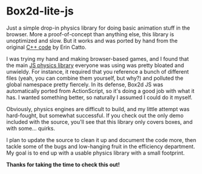 # Box2d-lite-js
Just a simple drop-in physics library for doing basic animation stuff in the browser. More a proof-of-concept than anything else, this library is unoptimized and slow. But it works and was ported by hand from the original [C++ code](http://code.google.com/p/box2d/downloads/detail?name=Box2D_Lite.zip) by Erin Catto.

I was trying my hand and making browser-based games, and I found that the main [JS physics library](http://box2d-js.sourceforge.net/) everyone was using was pretty bloated and unwieldy. For instance, it required that you reference a bunch of different files (yeah, you can combine them yourself, but why?) and polluted the global namespace pretty fiercely. In its defense, Box2d JS was automatically ported from ActionScript, so it's doing a good job with what it has. I wanted something better, so naturally I assumed I could do it myself.

Obviously, physics engines are difficult to build, and my little attempt was hard-fought, but somewhat successful. If you check out the only demo included with the source, you'll see that this library only covers boxes, and with some... quirks.

I plan to update the source to clean it up and document the code more, then tackle some of the bugs and low-hanging fruit in the efficiency department. My goal is to end up with a usable physics library with a small footprint.

**Thanks for taking the time to check this out!**